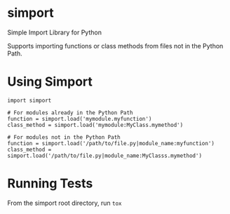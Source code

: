 simport
=======

Simple Import Library for Python

Supports importing functions or class methods from files
not in the Python Path. 

Using Simport
=============

    import simport

    # For modules already in the Python Path
    function = simport.load('mymodule.myfunction')
    class_method = simport.load('mymodule:MyClass.mymethod')

    # For modules not in the Python Path
    function = simport.load('/path/to/file.py|module_name:myfunction')
    class_method = simport.load('/path/to/file.py|module_name:MyClasss.mymethod')

Running Tests
=============
From the simport root directory, run `tox`

